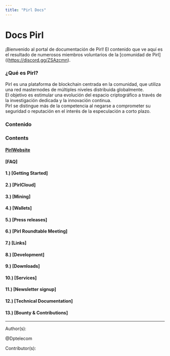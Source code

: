 ```yaml
---
title: "Pirl Docs"
---
```


# Docs Pirl  

¡Bienvenido al portal de documentación de Pirl! El contenido que ve aquí es el resultado de numerosos miembros voluntarios de la [comunidad de Pirl]((https://discord.gg/ZSAzcmn).

### ¿Qué es Pirl?  

Pirl es una plataforma de blockchain centrada en la comunidad, que utiliza una red masternodes de múltiples niveles distribuida globalmente.  
El objetivo es estimular una evolución del espacio criptográfico a través de la investigación dedicada y la innovación continua.  
Pirl se distingue más de la competencia al negarse a comprometer su seguridad o reputación en el interés de la especulación a corto plazo.  

###  Contenido  

### Contents
#### [PirlWebsite](https://pirl.io/en/ "PirlWebsite")
#### [FAQ]
#### 1.) [Getting Started]
#### 2.) [PirlCloud]
#### 3.) [Mining]
#### 4.) [Wallets]
#### 5.) [Press releases]
#### 6.) [Pirl Roundtable Meeting]
#### 7.) [Links]
#### 8.) [Development]
#### 9.) [Downloads]
#### 10.) [Services]
#### 11.) [Newsletter signup]
#### 12.) [Technical Documentation]
#### 13.) [Bounty & Contributions]








---
Author(s):  


@Dptelecom


Contributor(s):  
